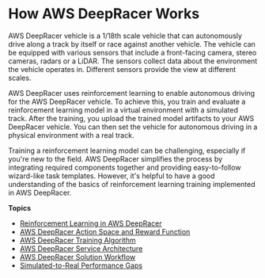 # How AWS DeepRacer Works<a name="deepracer-how-it-works"></a>

 AWS DeepRacer vehicle is a 1/18th scale vehicle that can autonomously drive along a track by itself or race against another vehicle\. The vehicle can be equipped with various sensors that include a front\-facing camera, stereo cameras, radars or a LiDAR\. The sensors collect data about the environment the vehicle operates in\. Different sensors provide the view at different scales\. 

 AWS DeepRacer uses reinforcement learning to enable autonomous driving for the AWS DeepRacer vehicle\. To achieve this, you train and evaluate a reinforcement learning model in a virtual environment with a simulated track\. After the training, you upload the trained model artifacts to your AWS DeepRacer vehicle\. You can then set the vehicle for autonomous driving in a physical environment with a real track\. 

 Training a reinforcement learning model can be challenging, especially if you're new to the field\. AWS DeepRacer simplifies the process by integrating required components together and providing easy\-to\-follow wizard\-like task templates\. However, it's helpful to have a good understanding of the basics of reinforcement learning training implemented in AWS DeepRacer\. 

**Topics**
+ [Reinforcement Learning in AWS DeepRacer](deepracer-how-it-works-overview-reinforcement-learning.md)
+ [AWS DeepRacer Action Space and Reward Function](deepracer-how-it-works-action-space.md)
+ [AWS DeepRacer Training Algorithm](deepracer-how-it-works-reinforcement-learning-algorithm.md)
+ [AWS DeepRacer Service Architecture](deepracer-how-it-works-service-architecture.md)
+ [AWS DeepRacer Solution Workflow](deepracer-how-it-works-solution-workflow.md)
+ [Simulated\-to\-Real Performance Gaps](deepracer-how-it-works-virtual-to-physical.md)
